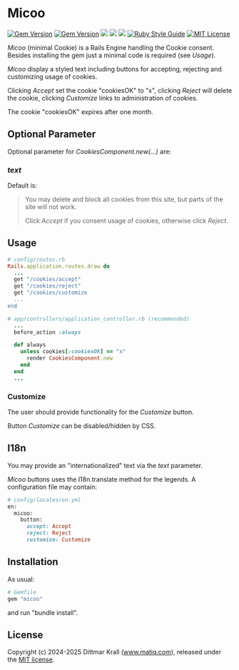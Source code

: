 # Micoo

[![Gem Version](https://badge.fury.io/rb/micoo.svg)](http://badge.fury.io/rb/micoo)
[![Gem Version](https://img.shields.io/gem/v/micoo?logo=rubygems&logoColor=FE1616)](https://rubygems.org/gems/micoo)
[![](https://img.shields.io/gem/dt/micoo?color=168AFE&logo=ruby&logoColor=FE1616)](https://rubygems.org/gems/micoo)
[![](https://img.shields.io/gem/dt/micoo?logo=ruby&logoColor=FE1616)](https://rubygems.org/gems/micoo)
[![](https://img.shields.io/github/actions/workflow/status/matique/micoo/rake.yml?logo=github)](https://github.com/matique/micoo/actions/workflows/rake.yml)
[![Ruby Style Guide](https://img.shields.io/badge/code_style-standard-brightgreen.svg)](https://github.com/standardrb/standard)
[![MIT License](https://img.shields.io/badge/license-MIT-blue.svg)](http://choosealicense.com/licenses/mit/)

_Micoo_ (minimal Cookie) is a Rails Engine handling the Cookie consent.
Besides installing the gem just a minimal code is required (see _Usage_).

_Micoo_ display a styled text including buttons for
accepting, rejecting and customizing usage of cookies.

Clicking *Accept* set the cookie "cookiesOK" to "x",
clicking *Reject* will delete the cookie,
clicking *Customize* links to administration of cookies.

The cookie "cookiesOK" expires after one month.

## Optional Parameter

Optional parameter for *CookiesComponent.new(...)* are:

### _text_

Default is:

> You may delete and block all cookies from this site,
> but parts of the site will not work.
>
> Click *Accept* if you consent usage of cookies, otherwise click *Reject*.

## Usage

```ruby
# config/routes.rb
Rails.application.routes.draw do
  ...
  get "/cookies/accept"
  get "/cookies/reject"
  get "/cookies/customize
  ...
end
```

```ruby
# app/controllers/application_controller.rb (recommended)
  ...
  before_action :always

  def always
    unless cookies[:cookiesOK] == "x"
      render CookiesComponent.new
    end
  end
  ...
```

### Customize

The user should provide functionality for the *Customize* button.

Button *Customize* can be disabled/hidden by CSS.


## I18n
You may provide an "internationalized" text via the _text_ parameter.

_Micoo_ buttons uses the I18n.translate method for the legends.
A configuration file may contain:

```ruby
# config/locales/en.yml
en:
  micoo:
    button:
      accept: Accept
      reject: Reject
      customize: Customize
```

## Installation
As usual:

```ruby
# Gemfile
gem "micoo"
```

and run "bundle install".

## License
Copyright (c) 2024-2025 Dittmar Krall (www.matiq.com),
released under the [MIT license](https://opensource.org/licenses/MIT).
